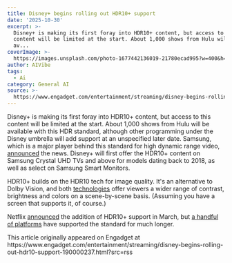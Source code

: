 ```yaml
---
title: Disney+ begins rolling out HDR10+ support
date: '2025-10-30'
excerpt: >-
  Disney+ is making its first foray into HDR10+ content, but access to this
  content will be limited at the start. About 1,000 shows from Hulu will be
  av...
coverImage: >-
  https://images.unsplash.com/photo-1677442136019-21780ecad995?w=400&h=200&fit=crop&auto=format
author: AIVibe
tags:
  - Ai
category: General AI
source: >-
  https://www.engadget.com/entertainment/streaming/disney-begins-rolling-out-hdr10-support-190000237.html?src=rss
---
```

<p>Disney+ is making its first foray into HDR10+ content, but access to this content will be limited at the start. About 1,000 shows from Hulu will be available with this HDR standard, although other programming under the Disney umbrella will add support at an unspecified later date. Samsung, which is a major player behind this standard for high dynamic range video, <a target="_blank" class="link" href="https://news.samsung.com/us/hdr10-supported-content-on-disney-launches-first-on-samsung-tvs/" data-i13n="cpos:1;pos:1">announced</a> the news. Disney+ will first offer the HDR10+ content on Samsung Crystal UHD TVs and above for models dating back to 2018, as well as select on Samsung Smart Monitors.&nbsp;</p><p>HDR10+ builds on the HDR10 tech for image quality. It&#39;s an alternative to Dolby Vision, and both <a target="_blank" class="link" href="https://www.engadget.com/hdr10-dolby-vision-hlg-does-071610283.html" data-i13n="cpos:2;pos:1">technologies</a> offer viewers a wider range of contrast, brightness and colors on a scene-by-scene basis. (Assuming you have a screen that supports it, of course.)&nbsp;</p><p>Netflix <a target="_blank" class="link" href="https://www.engadget.com/entertainment/streaming/netflix-will-stream-shows-and-movies-in-hdr10-on-supported-devices-222134243.html" data-i13n="cpos:3;pos:1">announced</a> the addition of HDR10+ support in March, but <a target="_blank" class="link" href="https://www.engadget.com/chromecast-with-google-tv-new-roku-devices-hdr-10-054505875.html" data-i13n="cpos:4;pos:1">a handful of platforms</a> have supported the standard for much longer. </p>This article originally appeared on Engadget at https://www.engadget.com/entertainment/streaming/disney-begins-rolling-out-hdr10-support-190000237.html?src=rss
